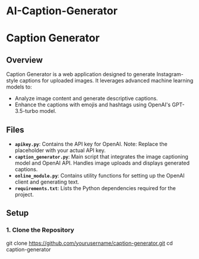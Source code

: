 # AI-Caption-Generator

# Caption Generator

## Overview

Caption Generator is a web application designed to generate Instagram-style captions for uploaded images. It leverages advanced machine learning models to:
- Analyze image content and generate descriptive captions.
- Enhance the captions with emojis and hashtags using OpenAI's GPT-3.5-turbo model.

## Files

- **`apikey.py`**: Contains the API key for OpenAI. Note: Replace the placeholder with your actual API key.
- **`caption_generator.py`**: Main script that integrates the image captioning model and OpenAI API. Handles image uploads and displays generated captions.
- **`online_module.py`**: Contains utility functions for setting up the OpenAI client and generating text.
- **`requirements.txt`**: Lists the Python dependencies required for the project.

## Setup

### 1. Clone the Repository

git clone https://github.com/yourusername/caption-generator.git
cd caption-generator
